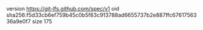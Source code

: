 version https://git-lfs.github.com/spec/v1
oid sha256:f5d33cb6ef759b45c0b5f83c913788ad6655737b2e887ffc6761756336a9e0f7
size 175
